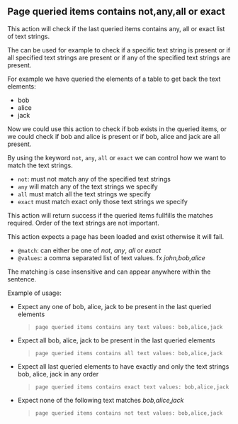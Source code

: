 ## Page queried items contains not,any,all or exact

This action will check if the last queried items contains any, all or exact list of text strings. 

The can be used for example to check if a specific text string is present or if all specified text strings are present or if any of the specified text strings are present.

For example we have queried the elements of a table to get back the text elements:

- bob
- alice
- jack

Now we could use this action to check if bob exists in the queried items, or we could check if bob and alice is present or if bob, alice and jack are all present.

By using the keyword `not`, `any`, `all` or `exact` we can control how we want to match the text strings.

- `not`: must not match any of the specified text strings
- `any` will match any of the text strings we specify
- `all` must match all the text strings we specify
- `exact` must match exact only those text strings we specify

This action will return success if the queried items fullfills the matches required. Order of the text strings are not important.

This action expects a page has been loaded and exist otherwise it will fail.

- `@match`: can either be one of *not*, *any*, *all* or *exact*
- `@values`: a comma separated list of text values. fx *john,bob,alice*

The matching is case insensitive and can appear anywhere within the sentence.

Example of usage:

- Expect any one of bob, alice, jack to be present in the last queried elements

    > `page queried items contains any text values: bob,alice,jack`

- Expect all bob, alice, jack to be present in the last queried elements

    > `page queried items contains all text values: bob,alice,jack`

- Expect all last queried elements to have exactly and only the text strings bob, alice, jack in any order

    > `page queried items contains exact text values: bob,alice,jack`

- Expect none of the following text matches *bob,alice,jack*

    > `page queried items contains not text values: bob,alice,jack`